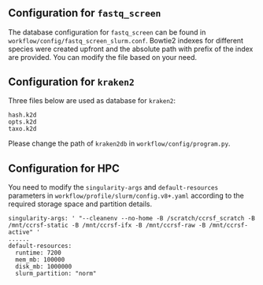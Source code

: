 #


## Configuration for `fastq_screen`


The database configuration for `fastq_screen` can be found in `workflow/config/fastq_screen_slurm.conf`. Bowtie2 indexes for different species were created upfront and the absolute path with prefix of the index are provided. You can modify the file based on your need. 

## Configuration for `kraken2`

Three files below are used as database for `kraken2`: 
```
hash.k2d
opts.k2d
taxo.k2d
```

Please change the path of `kraken2db` in  `workflow/config/program.py`. 


## Configuration for HPC


You need to modify the `singularity-args` and `default-resources` parameters in `workflow/profile/slurm/config.v8+.yaml` according to the required storage space and partition details.

```
singularity-args: ' "--cleanenv --no-home -B /scratch/ccrsf_scratch -B /mnt/ccrsf-static -B /mnt/ccrsf-ifx -B /mnt/ccrsf-raw -B /mnt/ccrsf-active" '
......
default-resources:
  runtime: 7200
  mem_mb: 100000
  disk_mb: 1000000
  slurm_partition: "norm"
```

